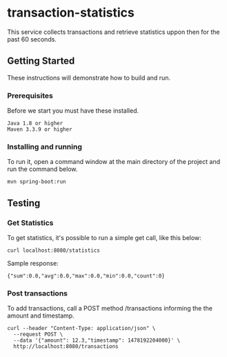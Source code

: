 # transaction-statistics

This service collects transactions and retrieve statistics uppon then for the past 60 seconds.

## Getting Started

These instructions will demonstrate how to build and run.

### Prerequisites

Before we start you must have these installed.

```
Java 1.8 or higher
Maven 3.3.9 or higher
```

### Installing and running


To run it, open a command window at the main directory of the project and run the command below.

```
mvn spring-boot:run
```

## Testing

### Get Statistics

To get statistics, it's possible to run a simple get call, like this below:

```
curl localhost:8080/statistics
```
Sample response:
```
{"sum":0.0,"avg":0.0,"max":0.0,"min":0.0,"count":0}
```
 ### Post transactions

To add transactions, call a POST method /transactions informing the the amount and timestamp.
 
```
curl --header "Content-Type: application/json" \
  --request POST \
  --data '{"amount": 12.3,"timestamp": 1478192204000}' \
  http://localhost:8080/transactions
  ```

